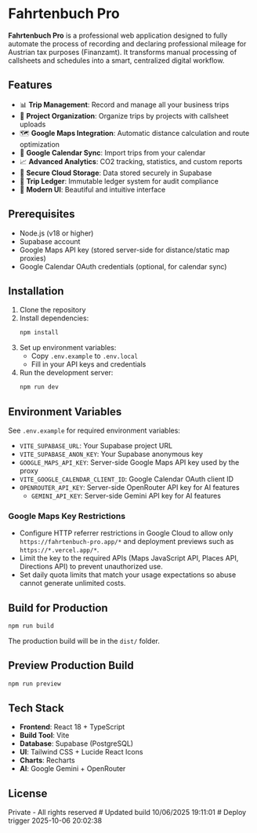 # Fahrtenbuch Pro

**Fahrtenbuch Pro** is a professional web application designed to fully automate the process of recording and declaring professional mileage for Austrian tax purposes (Finanzamt). It transforms manual processing of callsheets and schedules into a smart, centralized digital workflow.

## Features

- 📊 **Trip Management**: Record and manage all your business trips
- 📁 **Project Organization**: Organize trips by projects with callsheet uploads
- 🗺️ **Google Maps Integration**: Automatic distance calculation and route optimization
- 📅 **Google Calendar Sync**: Import trips from your calendar
- 📈 **Advanced Analytics**: CO2 tracking, statistics, and custom reports
- 🔐 **Secure Cloud Storage**: Data stored securely in Supabase
- 🔄 **Trip Ledger**: Immutable ledger system for audit compliance
- 🎨 **Modern UI**: Beautiful and intuitive interface

## Prerequisites

- Node.js (v18 or higher)
- Supabase account
- Google Maps API key (stored server-side for distance/static map proxies)
- Google Calendar OAuth credentials (optional, for calendar sync)

## Installation

1. Clone the repository
2. Install dependencies:
   ```bash
   npm install
   ```
3. Set up environment variables:
   - Copy `.env.example` to `.env.local`
   - Fill in your API keys and credentials
4. Run the development server:
   ```bash
   npm run dev
   ```

## Environment Variables

See `.env.example` for required environment variables:
- `VITE_SUPABASE_URL`: Your Supabase project URL
- `VITE_SUPABASE_ANON_KEY`: Your Supabase anonymous key
- `GOOGLE_MAPS_API_KEY`: Server-side Google Maps API key used by the proxy
- `VITE_GOOGLE_CALENDAR_CLIENT_ID`: Google Calendar OAuth client ID
- `OPENROUTER_API_KEY`: Server-side OpenRouter API key for AI features
  - `GEMINI_API_KEY`: Server-side Gemini API key for AI features
### Google Maps Key Restrictions
- Configure HTTP referrer restrictions in Google Cloud to allow only `https://fahrtenbuch-pro.app/*` and deployment previews such as `https://*.vercel.app/*`.
- Limit the key to the required APIs (Maps JavaScript API, Places API, Directions API) to prevent unauthorized use.
- Set daily quota limits that match your usage expectations so abuse cannot generate unlimited costs.

## Build for Production

```bash
npm run build
```

The production build will be in the `dist/` folder.

## Preview Production Build

```bash
npm run preview
```

## Tech Stack

- **Frontend**: React 18 + TypeScript
- **Build Tool**: Vite
- **Database**: Supabase (PostgreSQL)
- **UI**: Tailwind CSS + Lucide React Icons
- **Charts**: Recharts
- **AI**: Google Gemini + OpenRouter

## License

Private - All rights reserved
#   U p d a t e d   b u i l d   1 0 / 0 6 / 2 0 2 5   1 9 : 1 1 : 0 1 
 
 #   D e p l o y   t r i g g e r   2 0 2 5 - 1 0 - 0 6   2 0 : 0 2 : 3 8 
 
 
